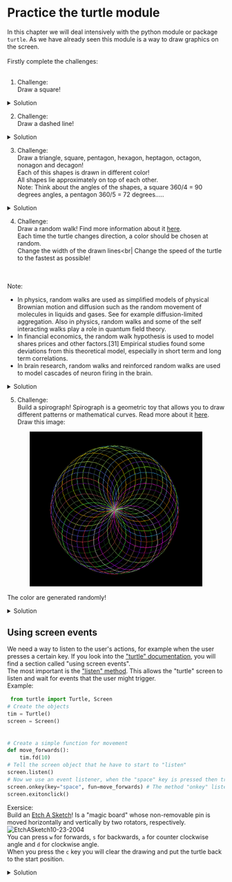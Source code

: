 # Practice the turtle module

In this chapter we will deal intensively with the python module or package `turtle`. As we have already seen this module is a way to draw graphics on the screen.
<br>
<br>
Firstly complete the challenges:
<br>
<br>
1. Challenge:<br>
Draw a square!

<details>
 <summary>Solution</summary>

```python
import turtle
from turtle import Turtle
from turtle import Screen

# Create an object
timmy_the_turtle = Turtle()
screen = Screen()
# Now the movement
for counter in range(0, 4):
    turtle.fd(100)
    turtle.lt(90)
    print(counter)

screen.exitonclick()  
```
  
</details>
 
2. Challenge:<br>
Draw a dashed line!

<details>
 <summary>Solution</summary>

```python
import turtle
from turtle import Turtle
from turtle import Screen

# Create an object
timmy_the_turtle = Turtle()
screen = Screen()


# Now the movement
def dashed_line(times):
    # draws "times" a black line and no line
    for counter in range(1, times + 1):
        timmy_the_turtle.fd(10)
        timmy_the_turtle.penup()
        timmy_the_turtle.fd(10)
        timmy_the_turtle.pendown()
        print(counter)


dashed_line(10)

screen.exitonclick()
 
```
  
</details>

3. Challenge:<br>
Draw a triangle, square, pentagon, hexagon, heptagon, octagon, nonagon and decagon!<br>
Each of this shapes is drawn in different color!<br>
All shapes lie approximately on top of each other.<br>
Note: Think about the angles of the shapes,  a square 360/4 = 90 degrees angles, a pentagon 360/5 = 72 degrees.....

<details>
 <summary>Solution</summary>

```python
import turtle
from turtle import Turtle
from turtle import Screen
import random

# Create an object
timmy_the_turtle = Turtle()
screen = Screen()
# Colors
colors = ["peru", "lime", "gold", "medium spring green", "orange red", "yellow", "alice blue", "magenta", "dark olive green", "dark slate blue" ]


# Now the movement
def draw_shapes(num_sides):
    angle = 360 / num_sides
    for counter in range(num_sides):
        timmy_the_turtle.forward(100)
        timmy_the_turtle.right(angle)

for counter in range(3, 10):
    timmy_the_turtle.color(random.choice(colors))
    draw_shapes(counter)

screen.exitonclick()

 
```
  
</details>

4. Challenge:<br>
Draw a random walk! Find more information about it [here](https://en.wikipedia.org/wiki/Random_walk). <br>
Each time the turtle changes direction, a color should be chosen at random.<br>
Change the width of the drawn lines<br|
Change the speed of the turtle to the fastest as possible!
<br>
<br>
Note:<br>

- In physics, random walks are used as simplified models of physical Brownian motion and diffusion such as the random movement of molecules in liquids and gases. 
  See for example diffusion-limited aggregation. Also in physics, random walks and some of the self interacting walks play a role in quantum field theory.
- In financial economics, the random walk hypothesis is used to model shares prices and other factors.[31] Empirical studies found some deviations from 
  this theoretical model, especially in short term and long term correlations.
- In brain research, random walks and reinforced random walks are used to model cascades of neuron firing in the brain.

<details>
 <summary>Solution</summary>

```python
import turtle
from turtle import Turtle
from turtle import Screen
import random

# Create an object
timmy_the_turtle = Turtle()
screen = Screen()
# How we could prevent the turtle from leaving the screen???
# Create a screen size
screen.screensize(canvwidth=800, canvheight=800)


# For this task I will create a function
def border():
    canvas_width = screen.canvwidth / 2
    canvas_height = screen.canvheight / 2
    current_position = timmy_the_turtle.position()
    t_x = current_position[0]
    t_y = current_position[1]
    if t_y > canvas_height or t_y < (- canvas_height) or t_x > canvas_width or t_x < (- canvas_height):
        timmy_the_turtle.undo()


# If you like you can create random RGB color instead using the list with colors
# For this we can create a function
turtle.colormode(255)  # You have to set this property to use rgb colors!


def random_color():
    r = random.randint(0, 255)
    g = random.randint(0, 255)
    b = random.randint(0, 255)
    rgb_random = (r, g, b)
    return rgb_random


# Colors
colors = ["peru", "lime", "gold", "medium spring green", "orange red", "yellow", "alice blue", "magenta",
          "dark olive green", "dark slate blue", "saddle brown", "light slate gray", "deep sky blue", "seashell",
          "beige", "lavender", "navajo white", "khaki"]
# Background color
screen.bgcolor("black")
# Valid angles
angles = [0, 90, 180, 270, 360]
# The pen size
thickness = 10
timmy_the_turtle.width(thickness)
# Turtle speed
timmy_the_turtle.speed(0)
# Movement
for _ in range(4000):
    timmy_the_turtle.color(random.choice(colors))
    # timmy_the_turtle.color(random_color()) # Set this to get random rgb colors!
    timmy_the_turtle.right(random.choice(angles))
    timmy_the_turtle.fd(25)
    border()

screen.exitonclick()

```
                                                                                       
</details>


5. Challenge:<br>
Build a spirograph! Spirograph is a geometric toy that allows you to draw different patterns or mathematical curves. Read more about it  [here](https://en.wikipedia.org/wiki/Spirograph).<br>
Draw this image:
 
<p align="center">
<img src="https://github.com/Olexandr-Andriyenko/Python-learning-path/blob/main/illustrations/img37.PNG" width="400">
<p>  
 
The color are generated randomly!

<details>
 <summary>Solution</summary>

```python
import turtle
from turtle import Turtle
from turtle import Screen
import random

# Create an object
timmy_the_turtle = Turtle()
screen = Screen()
# If you like you can create random RGB color instead using the list with colors
# For this we can create a function
turtle.colormode(255)  # You have to set this property to use rgb colors!
# Set the speed of the turtle
timmy_the_turtle.speed(0)
# Set the background to Black
turtle.bgcolor("black")


def random_color():
    r = random.randint(0, 255)
    g = random.randint(0, 255)
    b = random.randint(0, 255)
    rgb_random = (r, g, b)
    return rgb_random


# Create the "art"
def draw_spirograph(gap):
    # Inside the range() the input has to be an integer
    for _ in range(int(360 / gap)):
        timmy_the_turtle.color(random_color())
        # Shift the turtle a little
        timmy_the_turtle.setheading(timmy_the_turtle.heading() + gap)
        timmy_the_turtle.circle(100)


# Main program
draw_spirograph(10)

screen.exitonclick()

```
                                                                                       
</details>

 
 ## Using screen events
 
 We need a way to listen to the user's actions, for example when the user presses a certain key. If you look into the ["turtle" documentation](https://docs.python.org/3/library/turtle.html), you will find a section called "using screen events".<br>
 The most important is the ["listen" method](https://docs.python.org/3/library/turtle.html#turtle.listen). This allows the "turtle" screen to listen and wait for events that the user might trigger.
<br>
Example:
 
```python
 from turtle import Turtle, Screen
# Create the objects
tim = Turtle()
screen = Screen()


# Create a simple function for movement
def move_forwards():
    tim.fd(10)
# Tell the screen object that he have to start to "listen"
screen.listen()
# Now we use an event listener, when the "space" key is pressed then trigger the function "move_forward"
screen.onkey(key="space", fun=move_forwards) # The method "onkey" listen that when the space key ist pressed
screen.exitonclick()

```

Exersice:<br>
Build an [Etch A Sketch](https://en.wikipedia.org/wiki/Etch_A_Sketch)! Is a "magic board" whose non-removable pin is moved horizontally and vertically by two rotators, respectively.
 ![EtchASketch10-23-2004](https://user-images.githubusercontent.com/92121260/188329508-f8b3337f-c245-4569-876d-b52e81ea65ed.jpg)
 <br>
You can press `w` for forwards, `s` for backwards, `a` for counter clockwise angle and `d` for clockwise angle.<br>
When you press the `c` key you will clear the drawing and put the turtle back to the start position.
 
 
<details>
 <summary>Solution</summary>

```python

import turtle
from turtle import Turtle, Screen
from random import randint

# Create the objects
tim = Turtle()
screen = Screen()
turtle.colormode(255)
tim.width(3)


# Create a simple function for movement
def move_forward():
    tim.fd(10)


def move_backwards():
    tim.bk(10)


def move_right():
    tim.rt(10)


def move_left():
    tim.lt(10)


def clear():
    tim.clear()
    tim.penup()
    tim.home()
    tim.pendown()


def change_color():
    r = randint(0, 255)
    g = randint(0, 255)
    b = randint(0, 255)
    rgb_tuple = (r, g, b)
    tim.color(rgb_tuple)


def background_color_black():
    screen.bgcolor("black")


def background_color_white():
    screen.bgcolor("white")

# Tell the screen object that he have to start to "listen"

screen.listen()
# Now we use an event listener
screen.onkey(move_forward, "w")
screen.onkey(move_backwards, "s")
screen.onkey(move_right, "d")
screen.onkey(move_left, "a")
screen.onkey(clear, "c")
screen.onkey(change_color, "m")
screen.onkey(background_color_black, "b")
screen.onkey(background_color_white, "n")

screen.exitonclick()

```
                                                                                       
</details>

